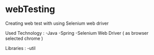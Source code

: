 # webTesting

Creating web test with using Selenium web driver 

Used Technology : 
-Java
-Spring
-Selenium Web Driver ( as browser selected chrome ) 

Libraries :
-util
